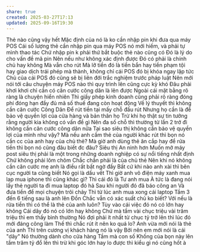 ```yaml
---
share: true
created: 2025-03-27T17:13
updated: 2025-09-16T19:30
---
```


Thẻ nào cũng vậy hết
Mặc định của nó là ko cần nhập pin khi đưa qua máy POS
Cái số lượng thẻ cần nhập pin qua máy POS nó mới hiếm, và phải tự mình thao tác
Chứ nhập pin k phải thứ bắt buộc thẻ nào cũng có
Đó là lý do cho vấn đề mã pin
Nên nếu như không xác định được Đó có phải là chính chủ hay không
Mà vẫn cho rút
Mà lỡ tiền đó là tiền bẩn hay tiền phạm tội hay giao dịch trái phép mà thành, không chỉ cái POS đó bị khóa ngay lập tức
Chủ của cái POS đó cũng sẽ bị liên đới trắc nghiệm trước pháp luật
Nên mới nói tới câu chuyện máy POS nào thì quy trình lên cũng cực kỳ khó
Đâu phải khơi khơi chỉ cần có căn cước công dân là lên được
Ngoài cái mặt bằng rõ ràng là chuyện hiển nhiên
Thì giấy phép kinh doanh cũng phải rõ ràng đóng phí đóng hạn đầy đủ mã số thuế đang còn hoạt động
Về lý thuyết thì không cần căn cước Công Dân Để rút tiền tại mấy chỗ đấu rút
Nhưng họ cần là để bảo vệ quyền lợi của cửa hàng và bản thân họ
Trừ khi họ thật sự tin tưởng rằng người kia không có vấn đề gì
Nên đa số chỗ thì thường từ lần 2 trở đi không cần căn cước công dân nữa
Tại sao siêu thị không cần bảo vệ quyền lợi của mình như vậy?
Mà nếu anh cầm thẻ của người khác rút thì bọn nó cần cc của anh hay của chủ thẻ?
Mà giờ anh dùng thẻ ăn cắp hay để rửa tiền thì bọn nó cũng đâu biết đc đâu?
Siêu thị An ninh hơn
Muốn mở máy post siêu thị phải là một trong những doanh nghiệp có sự nổi tiếng nhất định
Chứ không phải lôm chôm
Chắc chắn phải là của chủ thẻ
Nên khi nó không cần căn cước mẹ anh là điều rất bất ngờ đấy
Bất cứ khi nào anh xài thì bên cục người ta cũng biết
Nó gọi là dấu vết
Thì giờ anh vô điện máy xanh mua lap mua iphone thì cũng khác gì?
Thì cái đó là Tư anh mua
À tức là đang nói lấy thẻ người ta đi mua laptop đó hả
Sau khi người đó đã báo công an
Và đưa tiền để mọi chuyện trôi chảy
Thì từ lúc anh mua xong cái laptop
Tầm 3 đến 6 tiếng sau là anh lên Đồn
Chắc vẫn có xác suất chủ ko biết? 
Với nếu là rửa tiền thì có thể là thẻ của anh luôn? 
Tùy vào cái việc đó nó có lớn hay không
Cái dây đó nó có lớn hay không
Chứ mà tầm vài chục triệu vài trăm triệu thì em thấy bình thường
Nó đợi phải ít nhất từ chục tỷ trở lên thì lúc đó mới đáng công làm
Thế thì chắc rút ít nên ko quá lo?
Anh vừa mới nói là thẻ của anh
Thì trên cương vị khách hàng nó là vậy
Bởi nên em mới nói là cái "dây"
Nó thường dành cho cửa hàng
Tầm mà con số Khống của bọn này lên tầm trăm tỷ đổ lên thì trừ khi góc lớn hay lo được thì kiểu gì nó cũng hốt à